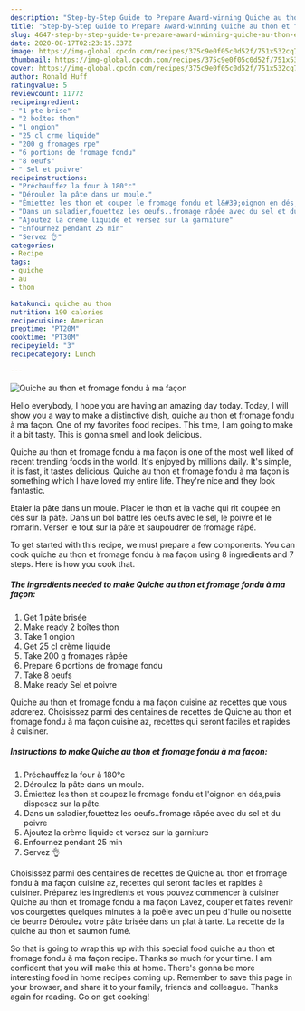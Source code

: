 ```yaml
---
description: "Step-by-Step Guide to Prepare Award-winning Quiche au thon et fromage fondu à ma façon"
title: "Step-by-Step Guide to Prepare Award-winning Quiche au thon et fromage fondu à ma façon"
slug: 4647-step-by-step-guide-to-prepare-award-winning-quiche-au-thon-et-fromage-fondu-a-ma-facon
date: 2020-08-17T02:23:15.337Z
image: https://img-global.cpcdn.com/recipes/375c9e0f05c0d52f/751x532cq70/quiche-au-thon-et-fromage-fondu-a-ma-facon-photo-principale-de-la-recette.jpg
thumbnail: https://img-global.cpcdn.com/recipes/375c9e0f05c0d52f/751x532cq70/quiche-au-thon-et-fromage-fondu-a-ma-facon-photo-principale-de-la-recette.jpg
cover: https://img-global.cpcdn.com/recipes/375c9e0f05c0d52f/751x532cq70/quiche-au-thon-et-fromage-fondu-a-ma-facon-photo-principale-de-la-recette.jpg
author: Ronald Huff
ratingvalue: 5
reviewcount: 11772
recipeingredient:
- "1 pte brise"
- "2 boîtes thon"
- "1 ongion"
- "25 cl crme liquide"
- "200 g fromages rpe"
- "6 portions de fromage fondu"
- "8 oeufs"
- " Sel et poivre"
recipeinstructions:
- "Préchauffez la four à 180°c"
- "Déroulez la pâte dans un moule."
- "Émiettez les thon et coupez le fromage fondu et l&#39;oignon en dés,puis disposez sur la pâte."
- "Dans un saladier,fouettez les oeufs..fromage râpée avec du sel et du poivre"
- "Ajoutez la crème liquide et versez sur la garniture"
- "Enfournez pendant 25 min"
- "Servez 👌"
categories:
- Recipe
tags:
- quiche
- au
- thon

katakunci: quiche au thon 
nutrition: 190 calories
recipecuisine: American
preptime: "PT20M"
cooktime: "PT30M"
recipeyield: "3"
recipecategory: Lunch

---
```



![Quiche au thon et fromage fondu à ma façon](https://img-global.cpcdn.com/recipes/375c9e0f05c0d52f/751x532cq70/quiche-au-thon-et-fromage-fondu-a-ma-facon-photo-principale-de-la-recette.jpg)

Hello everybody, I hope you are having an amazing day today. Today, I will show you a way to make a distinctive dish, quiche au thon et fromage fondu à ma façon. One of my favorites food recipes. This time, I am going to make it a bit tasty. This is gonna smell and look delicious.

Quiche au thon et fromage fondu à ma façon is one of the most well liked of recent trending foods in the world. It's enjoyed by millions daily. It's simple, it is fast, it tastes delicious. Quiche au thon et fromage fondu à ma façon is something which I have loved my entire life. They're nice and they look fantastic.

Etaler la pâte dans un moule. Placer le thon et la vache qui rit coupée en dés sur la pâte. Dans un bol battre les oeufs avec le sel, le poivre et le romarin. Verser le tout sur la pâte et saupoudrer de fromage râpé.


To get started with this recipe, we must prepare a few components. You can cook quiche au thon et fromage fondu à ma façon using 8 ingredients and 7 steps. Here is how you cook that.

<!--inarticleads1-->

##### The ingredients needed to make Quiche au thon et fromage fondu à ma façon:

1. Get 1 pâte brisée
1. Make ready 2 boîtes thon
1. Take 1 ongion
1. Get 25 cl crème liquide
1. Take 200 g fromages râpée
1. Prepare 6 portions de fromage fondu
1. Take 8 oeufs
1. Make ready  Sel et poivre


Quiche au thon et fromage fondu à ma façon cuisine az recettes que vous adorerez. Choisissez parmi des centaines de recettes de Quiche au thon et fromage fondu à ma façon cuisine az, recettes qui seront faciles et rapides à cuisiner. 

<!--inarticleads2-->

##### Instructions to make Quiche au thon et fromage fondu à ma façon:

1. Préchauffez la four à 180°c
1. Déroulez la pâte dans un moule.
1. Émiettez les thon et coupez le fromage fondu et l&#39;oignon en dés,puis disposez sur la pâte.
1. Dans un saladier,fouettez les oeufs..fromage râpée avec du sel et du poivre
1. Ajoutez la crème liquide et versez sur la garniture
1. Enfournez pendant 25 min
1. Servez 👌


Choisissez parmi des centaines de recettes de Quiche au thon et fromage fondu à ma façon cuisine az, recettes qui seront faciles et rapides à cuisiner. Préparez les ingrédients et vous pouvez commencer à cuisiner Quiche au thon et fromage fondu à ma façon Lavez, couper et faites revenir vos courgettes quelques minutes à la poêle avec un peu d&#39;huile ou noisette de beurre Déroulez votre pâte brisée dans un plat à tarte. La recette de la quiche au thon et saumon fumé. 

So that is going to wrap this up with this special food quiche au thon et fromage fondu à ma façon recipe. Thanks so much for your time. I am confident that you will make this at home. There's gonna be more interesting food in home recipes coming up. Remember to save this page in your browser, and share it to your family, friends and colleague. Thanks again for reading. Go on get cooking!
